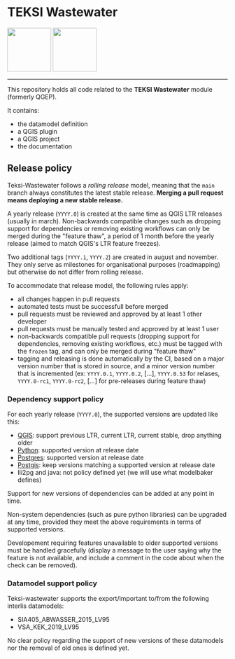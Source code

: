 # TEKSI Wastewater

<img src="https://www.teksi.ch/wp-content/uploads/210910-teksi-assain-logos-fr-02.png" height="100"> <img src="https://www.teksi.ch/wp-content/uploads/210910-teksi-logos-fr-04.png" height="100">

---

This repository holds all code related to the **TEKSI Wastewater** module (formerly QGEP).

It contains:
- the datamodel definition
- a QGIS plugin
- a QGIS project
- the documentation


## Release policy

Teksi-Wastewater follows a *rolling release* model, meaning that the `main` branch always constitutes the latest stable release. **Merging a pull request means deploying a new stable release.**

A yearly release (`YYYY.0`) is created at the same time as QGIS LTR releases (usually in march). Non-backwards compatible changes such as dropping support for dependencies or removing existing workflows can only be merged during the "feature thaw", a period of 1 month before the yearly release (aimed to match QGIS's LTR feature freezes).

Two additional tags (`YYYY.1`, `YYYY.2`) are created in august and november. They only serve as milestones for organisational purposes (roadmapping) but otherwise do not differ from rolling release.


To accommodate that release model, the following rules apply:
- all changes happen in pull requests
- automated tests must be successfull before merged
- pull requests must be reviewed and approved by at least 1 other developer
- pull requests must be manually tested and approved by at least 1 user
- non-backwards compatible pull requests (dropping support for dependencies, removing existing workflows, etc.) must be tagged with the `frozen` tag, and can only be merged during "feature thaw"
- tagging and releasing is done automatically by the CI, based on a major version number that is stored in source, and a minor version number that is incremented (ex: `YYYY.0.1`, `YYYY.0.2`, [...], `YYYY.0.53` for relases, `YYYY.0-rc1`, `YYYY.0-rc2`, [...] for pre-releases during feature thaw)


### Dependency support policy

For each yearly release (`YYYY.0`), the supported versions are updated like this:
- [QGIS](https://www.qgis.org/en/site/getinvolved/development/roadmap.html): support previous LTR, current LTR, current stable, drop anything older
- [Python](https://devguide.python.org/versions/): supported version at release date
- [Postgres](https://www.postgresql.org/support/versioning/): supported version at release date
- [Postgis](https://trac.osgeo.org/postgis/wiki/UsersWikiPostgreSQLPostGIS): keep versions matching a supported version at release date
- Ili2pg and java: not policy defined yet (we will use what modelbaker defines)

Support for new versions of dependencies can be added at any point in time.

Non-system dependencies (such as pure python libraries) can be upgraded at any time, provided they meet the above requirements in terms of supported versions.

Developement requiring features unavailable to older supported versions must be handled gracefully (display a message to the user saying why the feature is not available, and include a comment in the code about when the check can be removed).


### Datamodel support policy

Teksi-wastewater supports the export/important to/from the following interlis datamodels:
- SIA405_ABWASSER_2015_LV95
- VSA_KEK_2019_LV95

No clear policy regarding the support of new versions of these datamodels nor the removal of old ones is defined yet.

